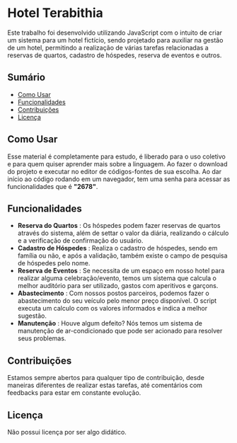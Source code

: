# Hotel Terabithia

Este trabalho foi desenvolvido utilizando JavaScript com o intuito de criar um sistema para um hotel fictício, sendo projetado para auxiliar na gestão de um hotel, permitindo a realização de várias tarefas relacionadas a reservas de quartos, cadastro de hóspedes, reserva de eventos e outros.

## Sumário

- [Como Usar](#como-usar)
- [Funcionalidades](#funcionalidades)
- [Contribuições](#contribuições)
- [Licença](#licença)

## Como Usar

Esse material é completamente para estudo, é liberado para o uso coletivo e para quem quiser aprender mais sobre a linguagem. Ao fazer o download do projeto e executar no editor de códigos-fontes de sua escolha. Ao dar início ao código rodando em um navegador, tem uma senha para acessar as funcionalidades que é <b>"2678"</b>.

## Funcionalidades

- <b>Reserva do Quartos</b> : Os hóspedes podem fazer reservas de quartos através do sistema, além de settar o valor da diária, realizando o cálculo e a verificação de confirmação do usuário.
- <b>Cadastro de Hóspedes</b> : Realiza o cadastro de hóspedes, sendo em família ou não, e após a validação, também existe o campo de pesquisa de hóspedes pelo nome.
- <b>Reserva de Eventos</b> : Se necessita de um espaço em nosso hotel para realizar alguma celebração/evento, temos um sistema que calcula o melhor auditório para ser utilizado, gastos com aperitivos e garçons. 
- <b>Abastecimento</b> : Com nossos postos parceiros, podemos fazer o abastecimento do seu veículo pelo menor preço disponível. O script executa um calculo com os valores informados e indica a melhor sugestão.
- <b>Manutenção</b> : Houve algum defeito? Nós temos um sistema de manutenção de ar-condicionado que pode ser acionado para resolver seus problemas.

## Contribuições

Estamos sempre abertos para qualquer tipo de contribuição, desde maneiras diferentes de realizar estas tarefas, até comentários com feedbacks para estar em constante evolução.

## Licença

Não possui licença por ser algo didático.
